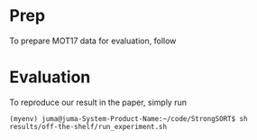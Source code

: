 # Prep

To prepare MOT17 data for evaluation, follow

# Evaluation

To reproduce our result in the paper, simply run

`(myenv) juma@juma-System-Product-Name:~/code/StrongSORT$ sh results/off-the-shelf/run_experiment.sh`
